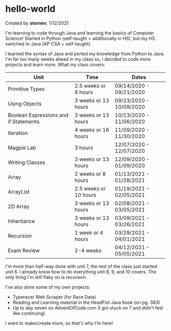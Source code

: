 # hello-world
Created by __stornev__, 1/12/2021

I'm learning to code through Java and learning the basics of Computer Science!
Started in Python (self-taught + additionally in HS), but my HS switched to Java (AP CSA + self-taught).

I learned the syntax of Java and ported my knowledge from Python to Java.
I'm far too many weeks ahead in my class so, I decided to code more projects and learn more.
What my class covers:

| Unit                                  |        Time           |         Dates           |
|---------------------------------------|-----------------------|-------------------------|
| Primitive Types                       | 2.5 weeks or 8 hours  | 09/14/2020 - 09/21/2020 |
| Using Objects                         | 3 weeks or 13 hours   | 09/23/2020 - 10/09/2020 |
| Boolean Expressions and if Statements | 3 weeks or 13 hours   | 10/13/2020 - 11/06/2020 |
| Iteration                             | 4 weeks or 16 hours   | 11/09/2020 - 11/30/2020 |
| Magpie Lab                            | 3 hours               | 12/07/2020 - 12/07/2020 |
| Writing Classes                       | 3 weeks or 13 hours   | 12/09/2020 - 01/09/2020 |
| Array                                 | 2 weeks or 8 hours    | 01/13/2021 - 01/28/2021 |
| ArrayList                             | 2.5 weeks or 10 hours | 01/19/2021 - 02/05/2021 |
| 2D Array                              | 3 weeks or 13 hours   | 02/08/2021 - 03/05/2021 |
| Inheritance                           | 3 weeks or 13 hours   | 03/09/2021 - 03/26/2021 |
| Recursion                             | 1 week or 4 hours     | 03/29/2021 - 04/01/2021 |
| Exam Review                           | 2-4 weeks             | 04/12/2021 - 05/05/2021 |

I'm more than half-way done with unit 7, the rest of the class just started unit 6.
I already know how to do everything unit 8, 9, and 10 covers.
The only thing I'm still flaky on is recursion.

I've also done some of my own projects:
* Typeracer Web Scraper (for Race Data)
* Reading and Learning material in the HeadFist Java book (on pg. 383)
* Up to day seven on AdventOfCode.com (I got stuck on 7 and didn't feel like continuing)

I want to make/create more, so that's why I'm here!
